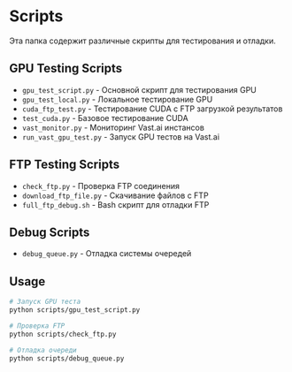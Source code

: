 # Scripts

Эта папка содержит различные скрипты для тестирования и отладки.

## GPU Testing Scripts

- `gpu_test_script.py` - Основной скрипт для тестирования GPU
- `gpu_test_local.py` - Локальное тестирование GPU
- `cuda_ftp_test.py` - Тестирование CUDA с FTP загрузкой результатов
- `test_cuda.py` - Базовое тестирование CUDA
- `vast_monitor.py` - Мониторинг Vast.ai инстансов
- `run_vast_gpu_test.py` - Запуск GPU тестов на Vast.ai

## FTP Testing Scripts

- `check_ftp.py` - Проверка FTP соединения
- `download_ftp_file.py` - Скачивание файлов с FTP
- `full_ftp_debug.sh` - Bash скрипт для отладки FTP

## Debug Scripts

- `debug_queue.py` - Отладка системы очередей

## Usage

```bash
# Запуск GPU теста
python scripts/gpu_test_script.py

# Проверка FTP
python scripts/check_ftp.py

# Отладка очереди
python scripts/debug_queue.py
``` 